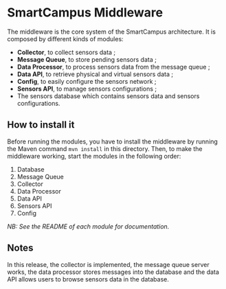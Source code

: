 # SmartCampus Middleware 

The middleware is the core system of the SmartCampus architecture. It is composed by different kinds of modules:

- **Collector**, to collect sensors data ;
- **Message Queue**, to store pending sensors data ;
- **Data Processor**, to process sensors data from the message queue ;
- **Data API**, to retrieve physical and virtual sensors data ;
- **Config**, to easily configure the sensors network ;
- **Sensors API**, to manage sensors configurations ;
- The sensors database which contains sensors data and sensors configurations.

## How to install it

Before running the modules, you have to install the middleware by running the Maven command `mvn install` in this directory. Then, to make the middleware working, start the modules in the following order:

1. Database
2. Message Queue
3. Collector
4. Data Processor
5. Data API
6. Sensors API
7. Config

*NB: See the README of each module for documentation.*

## Notes

In this release, the collector is implemented, the message queue server works, the data processor stores messages into the database and the data API allows users to browse sensors data in the database.